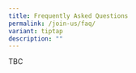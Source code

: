 ```yaml
---
title: Frequently Asked Questions
permalink: /join-us/faq/
variant: tiptap
description: ""
---
```

<p>TBC</p>